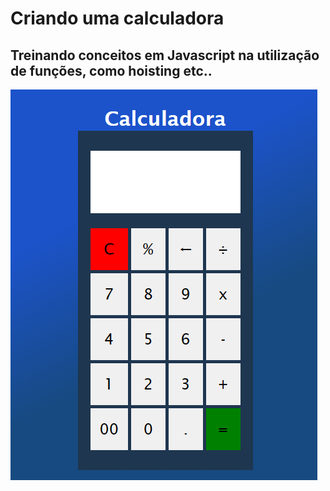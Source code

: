 # Criando uma calculadora

## Treinando conceitos em Javascript na utilização de funções, como hoisting etc..


![Imagem da Aplicação](/assets/image.png)